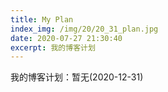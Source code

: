 ```yaml
---
title: My Plan
index_img: /img/20/20_31_plan.jpg
date: 2020-07-27 21:30:40
excerpt: 我的博客计划
---
```





我的博客计划：暂无(2020-12-31)

